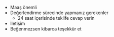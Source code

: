 * Maaş önemli
* Değerlendirme sürecinde yapmanız gerekenler
    * 24 saat içerisinde teklife cevap verin
* İletişim
* Beğenmezsen kibarca teşekkür et